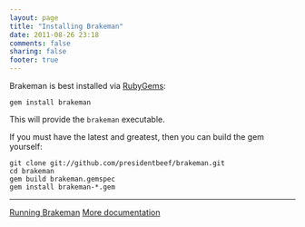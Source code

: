 ```yaml
---
layout: page
title: "Installing Brakeman"
date: 2011-08-26 23:18
comments: false
sharing: false
footer: true
---
```


Brakeman is best installed via [RubyGems](http://rubygems.org/):

    gem install brakeman

This will provide the `brakeman` executable.

If you must have the latest and greatest, then you can build the gem yourself:

    git clone git://github.com/presidentbeef/brakeman.git
    cd brakeman
    gem build brakeman.gemspec
    gem install brakeman-*.gem

---
[Running Brakeman](/docs/running)
[More documentation](/docs)

